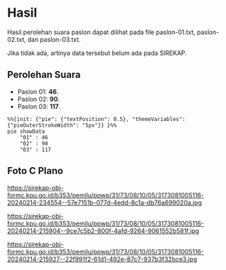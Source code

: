 # Hasil

Hasil perolehan suara paslon dapat dilihat pada file paslon-01.txt, paslon-02.txt, dan paslon-03.txt.

Jika tidak ada, artinya data tersebut belum ada pada SIREKAP.

## Perolehan Suara

 * Paslon 01: **46**.
 * Paslon 02: **90**.
 * Paslon 03: **117**.

```mermaid
%%{init: {"pie": {"textPosition": 0.5}, "themeVariables": {"pieOuterStrokeWidth": "5px"}} }%%
pie showData
    "01" : 46
    "02" : 90
    "03" : 117
```
## Foto C Plano

https://sirekap-obj-formc.kpu.go.id/b353/pemilu/ppwp/31/73/08/10/05/3173081005116-20240214-234554--57e7151b-077d-4edd-8c1a-db76a699020a.jpg

https://sirekap-obj-formc.kpu.go.id/b353/pemilu/ppwp/31/73/08/10/05/3173081005116-20240214-215904--9ce7c5b2-800f-4afd-9264-9061552b581f.jpg

https://sirekap-obj-formc.kpu.go.id/b353/pemilu/ppwp/31/73/08/10/05/3173081005116-20240214-215927--22f991f2-61d1-492e-87c7-937b3f32bce3.jpg

